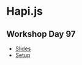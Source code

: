 
# Hapi.js
## Workshop Day 97

* [Slides](https://docs.google.com/presentation/d/1EaaM8fGJqp9eUP3-E9Dpec3P5EqbM36PsoFD6z4r8pg/edit)
* [Setup](https://gist.github.com/1Marc/1fcb0f07749bd20924a94f22146d1e26)


